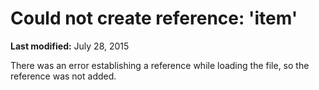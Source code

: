
# Could not create reference: 'item'

 **Last modified:** July 28, 2015

There was an error establishing a reference while loading the file, so the reference was not added.
